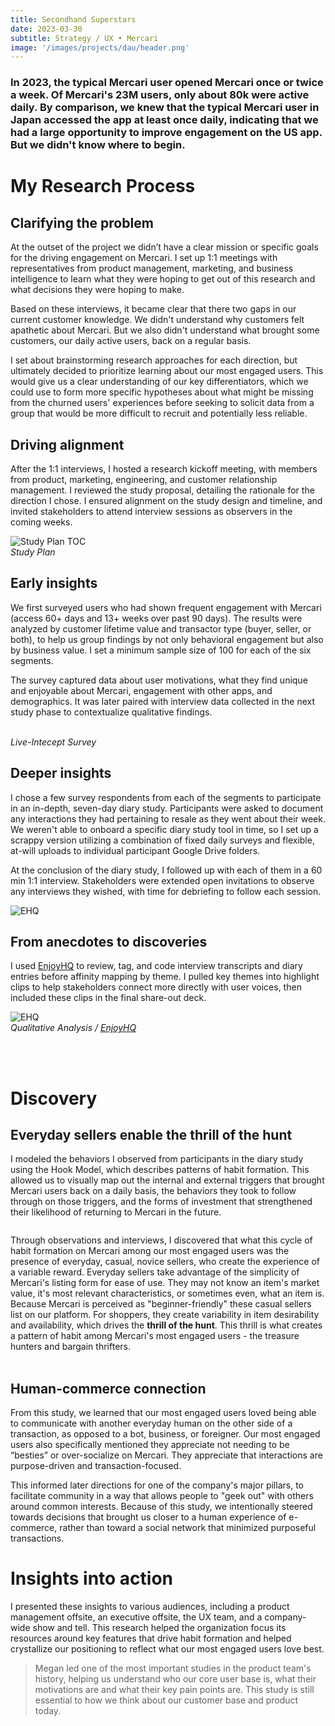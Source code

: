 ```yaml
---
title: Secondhand Superstars
date: 2023-03-30
subtitle: Strategy / UX • Mercari
image: '/images/projects/dau/header.png'
---
```


### In 2023, the typical Mercari user opened Mercari once or twice a week. Of Mercari's 23M users, only about 80k were active daily. By comparison, we knew that the typical Mercari user in Japan accessed the app at least once daily, indicating that we had a large opportunity to improve engagement on the US app. But we didn't know where to begin.

# My Research Process

## Clarifying the problem

At the outset of the project we didn’t have a clear mission or specific goals for the driving engagement on Mercari. I set up 1:1 meetings with representatives from product management, marketing, and business intelligence to learn what they were hoping to get out of this research and what decisions they were hoping to make. 

Based on these interviews, it became clear that there two gaps in our current customer knowledge. We didn't understand why customers felt apathetic about Mercari. But we also didn't understand what brought some customers, our daily active users, back on a regular basis. 

I set about brainstorming research approaches for each direction, but ultimately decided to prioritize learning about our most engaged users. This would give us a clear understanding of our key differentiators, which we could use to form more specific hypotheses about what might be missing from the churned users' experiences before seeking to solicit data from a group that would be more difficult to recruit and potentially less reliable.

## Driving alignment

After the 1:1 interviews, I hosted a research kickoff meeting, with members from product, marketing, engineering, and customer relationship management. I reviewed the study proposal, detailing the rationale for the direction I chose. I ensured alignment on the study design and timeline, and invited stakeholders to attend interview sessions as observers in the coming weeks.

<div class="gallery-box">
  <div class="gallery">
    <img src="/images/projects/dau/dau-study-plan.png" B loading="lazy" alt="Study Plan TOC">
  </div>
   <em>Study Plan</em>
</div>

## Early insights

We first surveyed users who had shown frequent engagement with Mercari (access 60+ days and 13+ weeks over past 90 days). The results were analyzed by customer lifetime value and transactor type (buyer, seller, or both), to help us group findings by not only behavioral engagement but also by business value. I set a minimum sample size of 100 for each of the six segments.

The survey captured data about user motivations, what they find unique and enjoyable about Mercari, engagement with other apps, and demographics. It was later paired with interview data collected in the next study phase to contextualize qualitative findings.

<div class="gallery-box">
  <div class="gallery">
    <img src="/images/projects/dau/dau-sprig.png" B loading="lazy" alt="">
    <img src="/images/projects/dau/survey.png" loading="lazy" alt="">
  </div>
   <em>Live-Intecept Survey</em>
</div>

## Deeper insights

I chose a few survey respondents from each of the segments to participate in an in-depth, seven-day diary study. Participants were asked to document any interactions they had pertaining to resale as they went about their week. We weren't able to onboard a specific diary study tool in time, so I set up a scrappy version utilizing a combination of fixed daily surveys and flexible, at-will uploads to individual participant Google Drive folders.

At the conclusion of the diary study, I followed up with each of them in a 60 min 1:1 interview. Stakeholders were extended open invitations to observe any interviews they wished, with time for debriefing to follow each session.

<div class="gallery-box">
  <div class="gallery">
    <img src="/images/projects/dau/sellers/sellers-all.png" B loading="lazy" alt="EHQ">
  </div>
</div>

## From anecdotes to discoveries

I used [EnjoyHQ](https://www.usertesting.com/platform/enjoyhq) to review, tag, and code interview transcripts and diary entries before affinity mapping by theme. I pulled key themes into highlight clips to help stakeholders connect more directly with user voices, then included these clips in the final share-out deck.

<div class="gallery-box">
  <div class="gallery">
    <img src="/images/projects/dau/dau-ehq.png" B loading="lazy" alt="EHQ">
  </div>
  <em>Qualitative Analysis / <a href="https://www.usertesting.com/platform/enjoyhq" target="_blank">EnjoyHQ</a></em>
</div>

<br><br>

# Discovery

## Everyday sellers enable the thrill of the hunt

I modeled the behaviors I observed from participants in the diary study using the Hook Model, which describes patterns of habit formation. This allowed us to visually map out the internal and external triggers that brought Mercari users back on a daily basis, the behaviors they took to follow through on those triggers, and the forms of investment that strengthened their likelihood of returning to Mercari in the future.

<div class="gallery-box">
  <div class="gallery">
    <img src="/images/projects/dau/hook-model.png" B loading="lazy" alt="">
  </div>
</div>

Through observations and interviews, I discovered that what this cycle of habit formation on Mercari among our most engaged users was the presence of everyday, casual, novice sellers, who create the experience of a variable reward. Everyday sellers take advantage of the simplicity of Mercari's listing form for ease of use. They may not know an item's market value, it's most relevant characteristics, or sometimes even, what an item is. Because Mercari is perceived as "beginner-friendly" these casual sellers list on our platform. For shoppers, they create variability in item desirability and availability, which drives the <b>thrill of the hunt</b>. This thrill is what creates a pattern of habit among Mercari's most engaged users - the treasure hunters and bargain thrifters. <br><br>

## Human-commerce connection

From this study, we learned that our most engaged users loved being able to communicate with another everyday human on the other side of a transaction, as opposed to a bot, business, or foreigner. Our most engaged users also specifically mentioned they appreciate not needing to be “besties” or over-socialize on Mercari. They appreciate that interactions are purpose-driven and transaction-focused. 

This informed later directions for one of the company's major pillars, to facilitate community in a way that allows people to "geek out" with others around common interests. Because of this study, we intentionally steered towards decisions that brought us closer to a human experience of e-commerce, rather than toward a social network that minimized purposeful transactions.

# Insights into action

I presented these insights to various audiences, including a product management offsite, an executive offsite, the UX team, and a company-wide show and tell. This research helped the organization focus its resources around key features that drive habit formation and helped crystallize our positioning to reflect what our most engaged users love best.

> Megan led one of the most important studies in the product team's history, helping us understand who our core user base is, what their motivations are and what their key pain points are. This study is still essential to how we think about our customer base and product today.